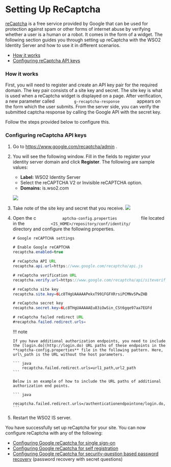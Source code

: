 # Setting Up ReCaptcha

[reCaptcha](https://developers.google.com/recaptcha/) is a free service
provided by Google that can be used for protection against spam or other
forms of internet abuse by verifying whether a user is a human or a
robot. It comes in the form of a widget. The following section guides
you through setting up reCaptcha with the WSO2 Identity Server and how
to use it in different scenarios.

-   [How it works](#SettingUpReCaptcha-Howitworks)
-   [Configuring reCaptcha API
    keys](#SettingUpReCaptcha-ConfiguringreCaptchaAPIkeys)

### How it works

First, you will need to register and create an API key pair for the
required domain. The key pair consists of a site key and secret. The
site key is what is used when a reCaptcha widget is displayed on a page.
After verification, a new parameter called
`         g-recaptcha-response        ` appears on the form which the
user submits. From the server side, you can verify the submitted captcha
response by calling the Google API with the secret key.

Follow the steps provided below to configure this.

### Configuring reCaptcha API keys

1.  Go to <https://www.google.com/recaptcha/admin> .

2.  You will see the following window. Fill in the fields to register
    your identity server domain and click **Register**. The following
    are sample values:
    -   **Label:** WSO2 Identity Server
    -   Select the reCAPTCHA V2 or Invisible reCAPTCHA option.
    -   **Domains:** is.wso2.com  

    ![](../../assets/img//103330586/103330587.png) 
3.  Take note of the site key and secret that you receive.
    ![](../../assets/img//103330586/103330588.png) 
4.  Open the c `            aptcha-config.properties           ` file
    located in the
    `            <IS_HOME>/repository/conf/identity/           `
    directory and configure the following properties.

    ``` java
    # Google reCAPTCHA settings

    # Enable Google reCAPTCHA
    recaptcha.enabled=true

    # reCaptcha API URL
    recaptcha.api.url=https://www.google.com/recaptcha/api.js

    # reCaptcha verification URL
    recaptcha.verify.url=https://www.google.com/recaptcha/api/siteverify

    # reCaptcha site key
    recaptcha.site.key=6Lc8THgUAAAAAPekxT991FGFXRrsiPCMNv5PwZHB

    # reCaptcha secret key
    recaptcha.secret.key=6Lc8THgUAAAAAEu83iOwSin_CSt6gqe97aa7EGFd

    # reCaptcha failed redirect URL
    #recaptcha.failed.redirect.urls=
    ```

    !!! note
    
        If you have additional authorization endpoints, you need to include
        the [login.do](http://login.do) URL paths of these endpoints in the
        **captcha-config.properties** file in the following pattern. Here,
        url\_path is the URL without the host parameters.
    
        ``` java
            recaptcha.failed.redirect.urls=url1_path,url2_path
        ```
    
        Below is an example of how to include the URL paths of additional
        authorization end points.
    
        ``` java
            recaptcha.failed.redirect.urls=/authenticationendpointone/login.do,/authenticationendpointtwo/login.do
        ```
    

5.  Restart the WSO2 IS server.

You have successfully set up reCaptcha for your site. You can now
configure reCaptcha with any of the following:

-   [Configuring Google reCaptcha for single
    sign-on](_Configuring_reCaptcha_for_Single_Sign_On_)
-   [Configuring Google reCaptcha for self
    registration](_Configuring_reCaptcha_for_Self_Registration_)
-   [Configuring Google reCaptcha for security-question based password
    recovery](_Configuring_Google_reCaptcha_for_Security-Question_Based_Password_Recovery_)
    (password recovery with secret questions)
